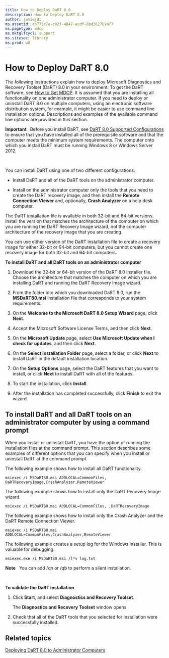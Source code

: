 ```yaml
---
title: How to Deploy DaRT 8.0
description: How to Deploy DaRT 8.0
author: jamiejdt
ms.assetid: ab772e7a-c02f-4847-acdf-8bd362769a77
ms.pagetype: mdop
ms.mktglfcycl: support
ms.sitesec: library
ms.prod: w8
---
```



# How to Deploy DaRT 8.0


The following instructions explain how to deploy Microsoft Diagnostics and Recovery Toolset (DaRT) 8.0 in your environment. To get the DaRT software, see [How to Get MDOP](http://go.microsoft.com/fwlink/?LinkId=322049). It is assumed that you are installing all functionality on one administrator computer. If you need to deploy or uninstall DaRT 8.0 on multiple computers, using an electronic software distribution system, for example, it might be easier to use command line installation options. Descriptions and examples of the available command line options are provided in this section.

**Important**  
Before you install DaRT, see [DaRT 8.0 Supported Configurations](dart-80-supported-configurations-dart-8.md) to ensure that you have installed all of the prerequisite software and that the computer meets the minimum system requirements. The computer onto which you install DaRT must be running Windows 8 or Windows Server 2012.

 

You can install DaRT using one of two different configurations:

-   Install DaRT and all of the DaRT tools on the administrator computer.

-   Install on the administrator computer only the tools that you need to create the DaRT recovery image, and then install the **Remote Connection Viewer** and, optionally, **Crash Analyzer** on a help desk computer.

The DaRT installation file is available in both 32-bit and 64-bit versions. Install the version that matches the architecture of the computer on which you are running the DaRT Recovery Image wizard, not the computer architecture of the recovery image that you are creating.

You can use either version of the DaRT installation file to create a recovery image for either 32-bit or 64-bit computers, but you cannot create one recovery image for both 32-bit and 64-bit computers.

**To install DaRT and all DaRT tools on an administrator computer**

1.  Download the 32-bit or 64-bit version of the DaRT 8.0 installer file. Choose the architecture that matches the computer on which you are installing DaRT and running the DaRT Recovery Image wizard.

2.  From the folder into which you downloaded DaRT 8.0, run the **MSDaRT80.msi** installation file that corresponds to your system requirements.

3.  On the **Welcome to the Microsoft DaRT 8.0 Setup Wizard** page, click **Next**.

4.  Accept the Microsoft Software License Terms, and then click **Next**.

5.  On the **Microsoft Update** page, select **Use Microsoft Update when I check for updates**, and then click **Next**.

6.  On the **Select Installation Folder** page, select a folder, or click **Next** to install DaRT in the default installation location.

7.  On the **Setup Options** page, select the DaRT features that you want to install, or click **Next** to install DaRT with all of the features.

8.  To start the installation, click **Install**.

9.  After the installation has completed successfully, click **Finish** to exit the wizard.

## To install DaRT and all DaRT tools on an administrator computer by using a command prompt


When you install or uninstall DaRT, you have the option of running the installation files at the command prompt. This section describes some examples of different options that you can specify when you install or uninstall DaRT at the command prompt.

The following example shows how to install all DaRT functionality.

``` syntax
msiexec /i MSDaRT80.msi ADDLOCAL=CommonFiles, DaRTRecoveryImage,CrashAnalyzer,RemoteViewer 
```

The following example shows how to install only the DaRT Recovery Image wizard.

``` syntax
msiexec /i MSDaRT80.msi ADDLOCAL=CommonFiles, ,DaRTRecoveryImage
```

The following example shows how to install only the Crash Analyzer and the DaRT Remote Connection Viewer.

``` syntax
msiexec /i MSDaRT80.msi ADDLOCAL=CommonFiles,CrashAnalyzer,RemoteViewer 
```

The following example creates a setup log for the Windows Installer. This is valuable for debugging.

``` syntax
msiexec.exe /i MSDaRT80.msi /l*v log.txt 
```

**Note**  
You can add /qn or /qb to perform a silent installation.

 

**To validate the DaRT installation**

1.  Click **Start**, and select **Diagnostics and Recovery Toolset**.

    The **Diagnostics and Recovery Toolset** window opens.

2.  Check that all of the DaRT tools that you selected for installation were successfully installed.

## Related topics


[Deploying DaRT 8.0 to Administrator Computers](deploying-dart-80-to-administrator-computers-dart-8.md)

 

 





